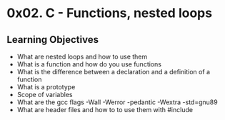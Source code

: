 # **0x02. C - Functions, nested loops**

## **Learning Objectives**

+ What are nested loops and how to use them
+ What is a function and how do you use functions
+ What is the difference between a declaration and a definition of a function
+ What is a prototype
+ Scope of variables
+ What are the gcc flags -Wall -Werror -pedantic -Wextra -std=gnu89
+ What are header files and how to to use them with #include



